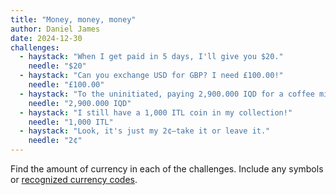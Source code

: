 ```yaml
---
title: "Money, money, money"
author: Daniel James
date: 2024-12-30
challenges:
  - haystack: "When I get paid in 5 days, I'll give you $20."
    needle: "$20"
  - haystack: "Can you exchange USD for GBP? I need £100.00!"
    needle: "£100.00"
  - haystack: "To the uninitiated, paying 2,900.000 IQD for a coffee might seem like a lot, but it's only about two US dollars."
    needle: "2,900.000 IQD"
  - haystack: "I still have a 1,000 ITL coin in my collection!"
    needle: "1,000 ITL"
  - haystack: "Look, it's just my 2¢–take it or leave it."
    needle: "2¢"
---
```


Find the amount of currency in each of the challenges. Include any symbols or [recognized currency codes][wikipedia].

[wikipedia]: https://en.wikipedia.org/wiki/ISO_4217
